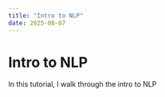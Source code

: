 ```yaml
---
title: "Intro to NLP"
date: 2025-08-07
---
```


# Intro to NLP

In this tutorial, I walk through the intro to NLP